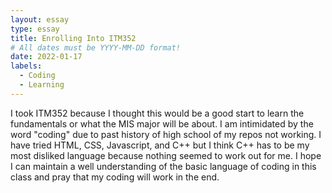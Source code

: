 ```yaml
---
layout: essay
type: essay
title: Enrolling Into ITM352
# All dates must be YYYY-MM-DD format!
date: 2022-01-17
labels:
  - Coding
  - Learning
---
```


I took ITM352 because I thought this would be a good start to learn the fundamentals or what the MIS major will be about. I am intimidated by the word "coding" due to past history of high school of my repos not working. I have tried HTML, CSS, Javascript, and C++ but I think C++ has to be my most disliked language because nothing seemed to work out for me. I hope I can maintain a well understanding of the basic language of coding in this class and pray that my coding will work in the end.

